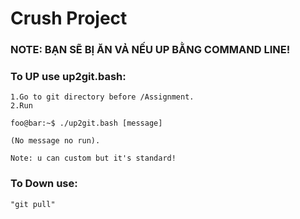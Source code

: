 # Crush Project
### NOTE: BẠN SẼ BỊ ĂN VẢ NẾU UP BẰNG COMMAND LINE!

### To UP use up2git.bash:
	
	1.Go to git directory before /Assignment.
	2.Run 
```console
foo@bar:~$ ./up2git.bash [message] 
```
	(No message no run).
	
	Note: u can custom but it's standard!

### To Down use:
	"git pull"
